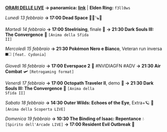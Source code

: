 <b><u>ORARI DELLE LIVE</u></b>
<b>→ panoramica: <a href="https://trello.com/b/iKwdSGf3/sabaku">link</a></b> | <b>Elden Ring:</b> <code>f3ll0ws</code>

<i>Lunedì 13 febbraio</i>
<b>→ 17:00 Dead Space</b> 🧑‍🚀🪚👾

<i>Martedì 14 febbraio</i>
<b>→ 17:00 Steelrising</b>, finale 🥖
<b>→ 21:30 Dark Souls III: The Convergence</b> 🔮
     <code>[Anima della Sfida II]</code>

<i>Mercoledì 15 febbraio</i>
<b>→ 21:30 Pokémon Nero e Bianco</b>, Veteran run inversa ◼️◻️
     <code>[feat. Cydonia]</code>

<i>Giovedì 16 febbraio</i>
<b>→ 17:00 Everspace 2</b> 🚀 #NVIDIAGFN #ADV
<b>→ 21:30 Air Combat</b> 🛩️
     <code>[Retrogaming format]</code>

<i>Venerdì 17 febbraio</i>
<b>→ 17:00 Octopath Traveler II</b>, demo 🧭
<b>→ 21:30 Dark Souls III: The Convergence</b> 🔮
     <code>[Anima della Sfida II]</code>

<i>Sabato 18 febbraio</i>
<b>→ 14:30 Outer Wilds: Echoes of the Eye</b>, Extra+🪐 🦉
     <code>[Anima della Scoperta LIVE]</code>

<i>Domenica 19 febbraio</i>
<b>→ 10:30 The Binding of Isaac: Repentance</b> 💧
     <code>[Spirito dell'Arcade LIVE]</code>
<b>→ 17:00 Resident Evil Outbreak</b> 🧿
